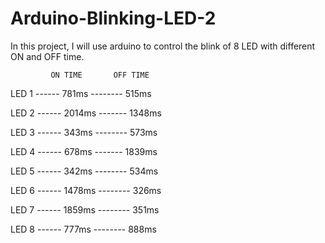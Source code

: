 # Arduino-Blinking-LED-2
In this project, I will use arduino to control the blink of 8 LED with different ON and OFF time.

             ON TIME       OFF TIME
 LED 1      ------  781ms   --------     515ms
 
 LED 2      ------  2014ms  -------     1348ms
 
 LED 3      ------  343ms   --------     573ms
 
 LED 4      ------  678ms   -------     1839ms
 
 LED 5      ------  342ms   --------     534ms
 
 LED 6      ------ 1478ms   --------     326ms
 
 LED 7      ------ 1859ms   --------     351ms
 
 LED 8      ------ 777ms    --------     888ms
 
 
